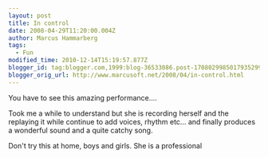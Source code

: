 ```yaml
---
layout: post
title: In control
date: 2008-04-29T11:20:00.004Z
author: Marcus Hammarberg
tags:
  - Fun
modified_time: 2010-12-14T15:19:57.877Z
blogger_id: tag:blogger.com,1999:blog-36533086.post-1708029985017935299
blogger_orig_url: http://www.marcusoft.net/2008/04/in-control.html
---
```


You have to see this amazing performance....

Took me a while to understand but she is recording herself and the replaying it while continue to add voices, rhythm etc... and finally produces a wonderful sound and a quite catchy song.

Don't try this at home, boys and girls. She is a professional
